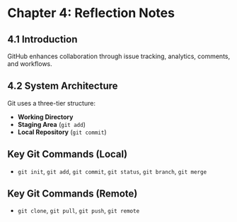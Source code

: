 # Chapter 4: Reflection Notes

## 4.1 Introduction
GitHub enhances collaboration through issue tracking, analytics, comments, and workflows.

## 4.2 System Architecture
Git uses a three-tier structure:
- **Working Directory**
- **Staging Area** (`git add`)
- **Local Repository** (`git commit`)

## Key Git Commands (Local)
- `git init`, `git add`, `git commit`, `git status`, `git branch`, `git merge`

## Key Git Commands (Remote)
- `git clone`, `git pull`, `git push`, `git remote`
